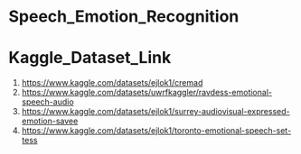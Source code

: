 # Speech_Emotion_Recognition

# Kaggle_Dataset_Link

1. https://www.kaggle.com/datasets/ejlok1/cremad
2. https://www.kaggle.com/datasets/uwrfkaggler/ravdess-emotional-speech-audio
3. https://www.kaggle.com/datasets/ejlok1/surrey-audiovisual-expressed-emotion-savee
4. https://www.kaggle.com/datasets/ejlok1/toronto-emotional-speech-set-tess
